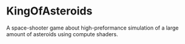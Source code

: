 # KingOfAsteroids
A space-shooter game about high-preformance simulation of a large amount of asteroids using compute shaders.
